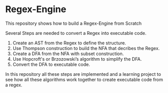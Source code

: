 # Regex-Engine
This repository shows how to build a Regex-Engine from Scratch

Several Steps are needed to convert a Regex into executable code.

1. Create an AST from the Regex to define the structure.
2. Use Thompson construction to build the NFA that decribes the Regex.
3. Create a DFA from the NFA with subset construction. 
4. Use Hopcroft's or Brzozowski’s algorithm to simplify the DFA.
5. Convert the DFA to executable code.

In this repository all these steps are implemented and a learning project to see how all these algorithms work together to create executable code from a regex.


